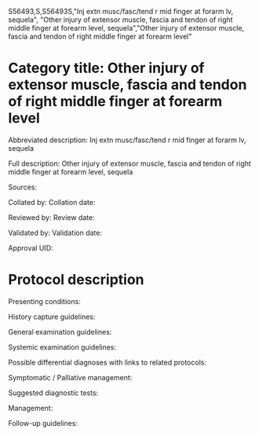 S56493,S,S56493S,"Inj extn musc/fasc/tend r mid finger at forarm lv, sequela", "Other injury of extensor muscle, fascia and tendon of right middle finger at forearm level, sequela","Other injury of extensor muscle, fascia and tendon of right middle finger at forearm level"
# Category title: Other injury of extensor muscle, fascia and tendon of right middle finger at forearm level

Abbreviated description: Inj extn musc/fasc/tend r mid finger at forarm lv, sequela

Full description: Other injury of extensor muscle, fascia and tendon of right middle finger at forearm level, sequela

Sources:

Collated by:
Collation date:

Reviewed by:
Review date:

Validated by:
Validation date:

Approval UID:

# Protocol description

Presenting conditions:

History capture guidelines:

General examination guidelines:

Systemic examination guidelines:

Possible differential diagnoses with links to related protocols:

Symptomatic / Palliative management:

Suggested diagnostic tests:

Management:

Follow-up guidelines:
